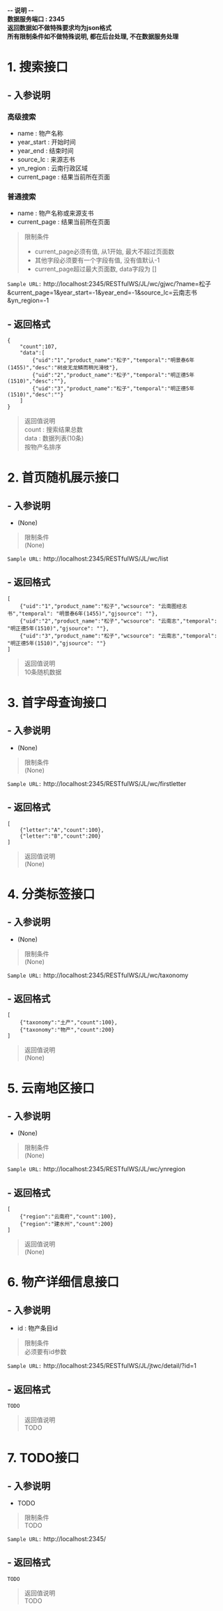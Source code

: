 **-- 说明 --**  
**数据服务端口 : 2345**  
**返回数据如不做特殊要求均为json格式**  
**所有限制条件如不做特殊说明, 都在后台处理, 不在数据服务处理**

# 1. 搜索接口

##  - 入参说明
### 高级搜索
* name : 物产名称
* year_start : 开始时间
* year_end : 结束时间
* source_lc : 来源志书
* yn_region : 云南行政区域
* current_page : 结果当前所在页面

### 普通搜索
* name : 物产名称或来源支书
* current_page : 结果当前所在页面

> 限制条件  
> * current_page必须有值, 从1开始, 最大不超过页面数  
> * 其他字段必须要有一个字段有值, 没有值默认-1
> * current_page超过最大页面数, data字段为 []

`Sample URL:`
http://localhost:2345/RESTfulWS/JL/wc/gjwc/?name=松子&current_page=1&year_start=-1&year_end=-1&source_lc=云南志书&yn_region=-1

## - 返回格式
```
{
    "count":107,
    "data":[
        {"uid":"1","product_name":"松子","temporal":"明景泰6年(1455)","desc":"树皮无龙鳞而稍光滑枝"},
        {"uid":"2","product_name":"松子","temporal":"明正德5年(1510)","desc":""},
        {"uid":"3","product_name":"松子","temporal":"明正德5年(1510)","desc":""}
    ]
}
```
> 返回值说明  
> count : 搜索结果总数  
> data : 数据列表(10条)  
> 按物产名排序

# 2. 首页随机展示接口

##  - 入参说明
* (None)

> 限制条件  
> (None)

`Sample URL:`
http://localhost:2345/RESTfulWS/JL/wc/list

## - 返回格式
```
[
    {"uid":"1","product_name":"松子","wcsource": "云南图经志书","temporal": "明景泰6年(1455)","gjsource": ""},
    {"uid":"2","product_name":"松子","wcsource": "云南志","temporal": "明正德5年(1510)","gjsource": ""},
    {"uid":"3","product_name":"松子","wcsource": "云南志","temporal": "明正德5年(1510)","gjsource": ""}
]
```

> 返回值说明  
> 10条随机数据

# 3. 首字母查询接口

##  - 入参说明
* (None)

> 限制条件  
> (None)

`Sample URL:`
http://localhost:2345/RESTfulWS/JL/wc/firstletter

## - 返回格式
```
[
    {"letter":"A","count":100},
    {"letter":"B","count":200}
]
```

> 返回值说明  
> (None)

# 4. 分类标签接口

##  - 入参说明
* (None)

> 限制条件  
> (None)

`Sample URL:`
http://localhost:2345/RESTfulWS/JL/wc/taxonomy

## - 返回格式
```
[
    {"taxonomy":"土产","count":100},
    {"taxonomy":"物产","count":200}
]
```

> 返回值说明  
> (None)

# 5. 云南地区接口

##  - 入参说明
* (None)

> 限制条件  
> (None)

`Sample URL:`
http://localhost:2345/RESTfulWS/JL/wc/ynregion

## - 返回格式
```
[
    {"region":"云南府","count":100},
    {"region":"建水州","count":200}
]
```

> 返回值说明  
> (None)

# 6. 物产详细信息接口

##  - 入参说明
* id : 物产条目id

> 限制条件  
> 必须要有id参数

`Sample URL:`
http://localhost:2345/RESTfulWS/JL/jtwc/detail/?id=1

## - 返回格式
```
TODO
```

> 返回值说明  
> TODO

# 7. TODO接口

##  - 入参说明
* TODO

> 限制条件  
> TODO

`Sample URL:`
http://localhost:2345/

## - 返回格式
```
TODO
```

> 返回值说明  
> TODO